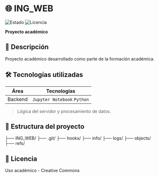 # 🌐 ING_WEB  
![Estado](https://img.shields.io/badge/ESTADO-EN%20DESARROLLO-yellow) ![Licencia](https://img.shields.io/badge/LICENCIA-ACADÉMICO-blue)  

**Proyecto académico**  

## 📌 Descripción
Proyecto académico desarrollado como parte de la formación académica.

## 🛠 Tecnologías utilizadas
| Área       | Tecnologías |
|------------|-------------|
| Backend | `Jupyter Notebook` `Python`  
> Lógica del servidor y procesamiento de datos.


## 📂 Estructura del proyecto
├── ING_WEB/
    ├── .git/
        ├── hooks/
        ├── info/
        ├── logs/
        ├── objects/
        ├── refs/


## 📄 Licencia
Uso académico - Creative Commons
